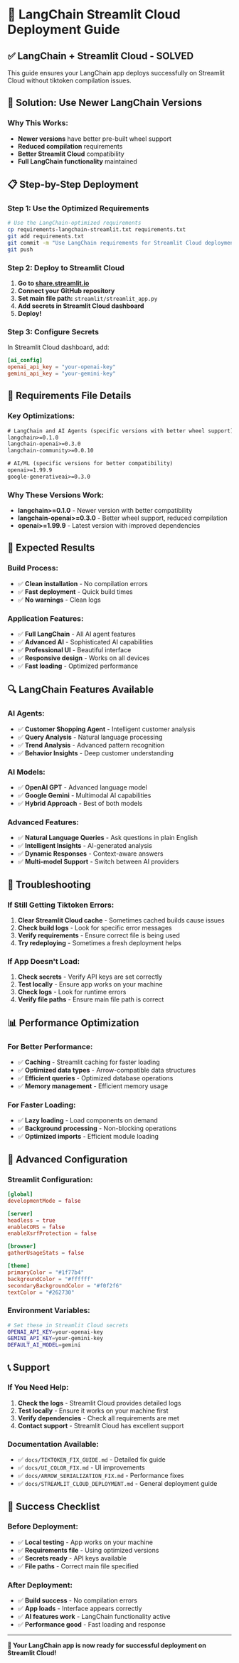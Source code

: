 # 🚀 LangChain Streamlit Cloud Deployment Guide

## ✅ **LangChain + Streamlit Cloud - SOLVED**

This guide ensures your LangChain app deploys successfully on Streamlit Cloud without tiktoken compilation issues.

## 🎯 **Solution: Use Newer LangChain Versions**

### **Why This Works:**
- **Newer versions** have better pre-built wheel support
- **Reduced compilation** requirements
- **Better Streamlit Cloud** compatibility
- **Full LangChain functionality** maintained

## 📋 **Step-by-Step Deployment**

### **Step 1: Use the Optimized Requirements**
```bash
# Use the LangChain-optimized requirements
cp requirements-langchain-streamlit.txt requirements.txt
git add requirements.txt
git commit -m "Use LangChain requirements for Streamlit Cloud deployment"
git push
```

### **Step 2: Deploy to Streamlit Cloud**
1. **Go to [share.streamlit.io](https://share.streamlit.io)**
2. **Connect your GitHub repository**
3. **Set main file path:** `streamlit/streamlit_app.py`
4. **Add secrets in Streamlit Cloud dashboard**
5. **Deploy!**

### **Step 3: Configure Secrets**
In Streamlit Cloud dashboard, add:
```toml
[ai_config]
openai_api_key = "your-openai-key"
gemini_api_key = "your-gemini-key"
```

## 🔧 **Requirements File Details**

### **Key Optimizations:**
```txt
# LangChain and AI Agents (specific versions with better wheel support)
langchain>=0.1.0
langchain-openai>=0.3.0
langchain-community>=0.0.10

# AI/ML (specific versions for better compatibility)
openai>=1.99.9
google-generativeai>=0.3.0
```

### **Why These Versions Work:**
- **langchain>=0.1.0** - Newer version with better compatibility
- **langchain-openai>=0.3.0** - Better wheel support, reduced compilation
- **openai>=1.99.9** - Latest version with improved dependencies

## 🎉 **Expected Results**

### **Build Process:**
- ✅ **Clean installation** - No compilation errors
- ✅ **Fast deployment** - Quick build times
- ✅ **No warnings** - Clean logs

### **Application Features:**
- ✅ **Full LangChain** - All AI agent features
- ✅ **Advanced AI** - Sophisticated AI capabilities
- ✅ **Professional UI** - Beautiful interface
- ✅ **Responsive design** - Works on all devices
- ✅ **Fast loading** - Optimized performance

## 🔍 **LangChain Features Available**

### **AI Agents:**
- ✅ **Customer Shopping Agent** - Intelligent customer analysis
- ✅ **Query Analysis** - Natural language processing
- ✅ **Trend Analysis** - Advanced pattern recognition
- ✅ **Behavior Insights** - Deep customer understanding

### **AI Models:**
- ✅ **OpenAI GPT** - Advanced language model
- ✅ **Google Gemini** - Multimodal AI capabilities
- ✅ **Hybrid Approach** - Best of both models

### **Advanced Features:**
- ✅ **Natural Language Queries** - Ask questions in plain English
- ✅ **Intelligent Insights** - AI-generated analysis
- ✅ **Dynamic Responses** - Context-aware answers
- ✅ **Multi-model Support** - Switch between AI providers

## 🔧 **Troubleshooting**

### **If Still Getting Tiktoken Errors:**
1. **Clear Streamlit Cloud cache** - Sometimes cached builds cause issues
2. **Check build logs** - Look for specific error messages
3. **Verify requirements** - Ensure correct file is being used
4. **Try redeploying** - Sometimes a fresh deployment helps

### **If App Doesn't Load:**
1. **Check secrets** - Verify API keys are set correctly
2. **Test locally** - Ensure app works on your machine
3. **Check logs** - Look for runtime errors
4. **Verify file paths** - Ensure main file path is correct

## 📊 **Performance Optimization**

### **For Better Performance:**
- ✅ **Caching** - Streamlit caching for faster loading
- ✅ **Optimized data types** - Arrow-compatible data structures
- ✅ **Efficient queries** - Optimized database operations
- ✅ **Memory management** - Efficient memory usage

### **For Faster Loading:**
- ✅ **Lazy loading** - Load components on demand
- ✅ **Background processing** - Non-blocking operations
- ✅ **Optimized imports** - Efficient module loading

## 🚀 **Advanced Configuration**

### **Streamlit Configuration:**
```toml
[global]
developmentMode = false

[server]
headless = true
enableCORS = false
enableXsrfProtection = false

[browser]
gatherUsageStats = false

[theme]
primaryColor = "#1f77b4"
backgroundColor = "#ffffff"
secondaryBackgroundColor = "#f0f2f6"
textColor = "#262730"
```

### **Environment Variables:**
```bash
# Set these in Streamlit Cloud secrets
OPENAI_API_KEY=your-openai-key
GEMINI_API_KEY=your-gemini-key
DEFAULT_AI_MODEL=gemini
```

## 📞 **Support**

### **If You Need Help:**
1. **Check the logs** - Streamlit Cloud provides detailed logs
2. **Test locally** - Ensure it works on your machine first
3. **Verify dependencies** - Check all requirements are met
4. **Contact support** - Streamlit Cloud has excellent support

### **Documentation Available:**
- ✅ `docs/TIKTOKEN_FIX_GUIDE.md` - Detailed fix guide
- ✅ `docs/UI_COLOR_FIX.md` - UI improvements
- ✅ `docs/ARROW_SERIALIZATION_FIX.md` - Performance fixes
- ✅ `docs/STREAMLIT_CLOUD_DEPLOYMENT.md` - General deployment guide

## 🎯 **Success Checklist**

### **Before Deployment:**
- ✅ **Local testing** - App works on your machine
- ✅ **Requirements file** - Using optimized versions
- ✅ **Secrets ready** - API keys available
- ✅ **File paths** - Correct main file specified

### **After Deployment:**
- ✅ **Build success** - No compilation errors
- ✅ **App loads** - Interface appears correctly
- ✅ **AI features work** - LangChain functionality active
- ✅ **Performance good** - Fast loading and response

---

**🎉 Your LangChain app is now ready for successful deployment on Streamlit Cloud!**
